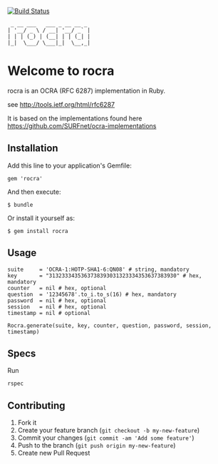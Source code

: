 [![Build Status](https://travis-ci.org/branch14/rocra.png?branch=master)](https://travis-ci.org/branch14/rocra)

     _ __ ___   ___ _ __ __ _
    | '__/ _ \ / __| '__/ _` |
    | | | (_) | (__| | | (_| |
    |_|  \___/ \___|_|  \__,_|

# Welcome to rocra

rocra is an OCRA (RFC 6287) implementation in Ruby.

see http://tools.ietf.org/html/rfc6287

It is based on the implementations found here https://github.com/SURFnet/ocra-implementations

## Installation

Add this line to your application's Gemfile:

    gem 'rocra'

And then execute:

    $ bundle

Or install it yourself as:

    $ gem install rocra

## Usage

    suite     = 'OCRA-1:HOTP-SHA1-6:QN08' # string, mandatory
    key       = "3132333435363738393031323334353637383930" # hex, mandatory
    counter   = nil # hex, optional
    question  = '12345678'.to_i.to_s(16) # hex, mandatory
    password  = nil # hex, optional
    session   = nil # hex, optional
    timestamp = nil # optional
    
    Rocra.generate(suite, key, counter, question, password, session, timestamp)

## Specs

Run

    rspec

## Contributing

1. Fork it
2. Create your feature branch (`git checkout -b my-new-feature`)
3. Commit your changes (`git commit -am 'Add some feature'`)
4. Push to the branch (`git push origin my-new-feature`)
5. Create new Pull Request
